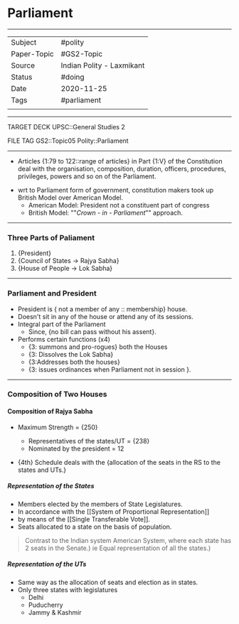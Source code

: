 # Parliament

***

|             |                           |
| ----------- | ------------------------- |
| Subject     | #polity                   |
| Paper-Topic | #GS2-Topic                |
| Source      | Indian Polity - Laxmikant |
| Status      | #doing                    |
| Date        | 2020-11-25                |
| Tags        | #parliament               |
|             |                           |

***

TARGET DECK
UPSC::General Studies 2

FILE TAG
GS2::Topic05 Polity::Parliament

***

*   Articles {1:79 to 122::range of articles} in Part {1:V} of the Constitution deal with the organisation, composition, duration, officers, procedures, privileges, powers and so on of the Parliament.
<!--ID: 1606251805911-->

* wrt to Parliament form of government, constitution makers took up British Model over American Model.
	* American Model: President not a constituent part of congress
	* British Model: ""*Crown - in - Parliament*"" approach.

---

### Three Parts of Paliament
1.  {President}
2. {Council of States -> Rajya Sabha}
3. {House of People -> Lok Sabha}
<!--ID: 1606251974558-->

---

### Parliament and President
* President is { not a member of any :: membership} house.
* Doesn't sit in any of the house or attend any of its sessions.
* Integral part of the Parliament
	* Since, {no bill can pass without his assent}.
* Performs certain functions (x4)
	* {3: summons and pro-rogues} both the Houses
	* {3: Dissolves the Lok Sabha}
	* {3:Addresses both the houses}
	* {3: issues ordinances when Parliament not in session }.

---

### Composition of Two Houses

#### Composition of Rajya Sabha
- Maximum Strength = {250}
	- Representatives of the states/UT = {238}
	- Nominated by the president = 12

- {4th} Schedule deals with the {allocation of the seats in the RS to the states and UTs.}

##### Representation of the States
- Members elected by the members of State Legislatures.
- In accordance with the [[System of Proportional Representation]]
- by means of the [[Single Transferable Vote]].
- Seats allocated to a state on the basis of population.
> Contrast to the Indian system 
> American System, where each state has 2 seats in the Senate.) ie Equal representation of all the states.)

##### Representation of the UTs
- Same way as the allocation of seats and election as in states.
- Only three states with legislatures
	- Delhi
	- Puducherry
	- Jammy & Kashmir










